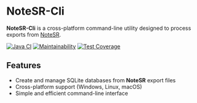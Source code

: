 # NoteSR-Cli

**NoteSR-Cli** is a cross-platform command-line utility designed to process exports from [NoteSR](https://github.com/zHd4/NoteSR).

[![Java CI](https://github.com/zHd4/NoteSR-Cli/actions/workflows/main.yml/badge.svg)](https://github.com/zHd4/NoteSR-Cli/actions/workflows/main.yml)
[![Maintainability](https://qlty.sh/badges/74eb6da8-5a7f-41eb-8b15-a35f1c873890/maintainability.svg)](https://qlty.sh/gh/zHd4/projects/NoteSR-Cli)
[![Test Coverage](https://qlty.sh/badges/74eb6da8-5a7f-41eb-8b15-a35f1c873890/test_coverage.svg)](https://qlty.sh/gh/zHd4/projects/NoteSR-Cli)

## Features
- Create and manage SQLite databases from **NoteSR** export files
- Cross-platform support (Windows, Linux, macOS)
- Simple and efficient command-line interface
